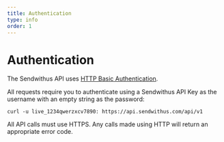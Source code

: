```yaml
---
title: Authentication
type: info
order: 1
---
```

# Authentication

The Sendwithus API uses [HTTP Basic Authentication](http://en.wikipedia.org/wiki/Basic_access_authentication).

All requests require you to authenticate using a Sendwithus API Key as the username with an empty string as the password:

```
curl -u live_1234qwerzxcv7890: https://api.sendwithus.com/api/v1
```

All API calls must use HTTPS. Any calls made using HTTP will return an appropriate error code.
